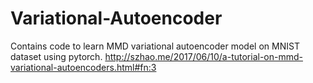 # Variational-Autoencoder
Contains code to learn MMD variational autoencoder model on MNIST dataset using pytorch.
http://szhao.me/2017/06/10/a-tutorial-on-mmd-variational-autoencoders.html#fn:3
